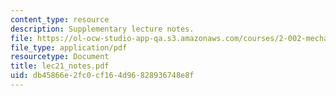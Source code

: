 ```yaml
---
content_type: resource
description: Supplementary lecture notes.
file: https://ol-ocw-studio-app-qa.s3.amazonaws.com/courses/2-002-mechanics-and-materials-ii-spring-2004/db45866e2fc0cf164d96828936748e8f_lec21_notes.pdf
file_type: application/pdf
resourcetype: Document
title: lec21_notes.pdf
uid: db45866e-2fc0-cf16-4d96-828936748e8f
---
```

